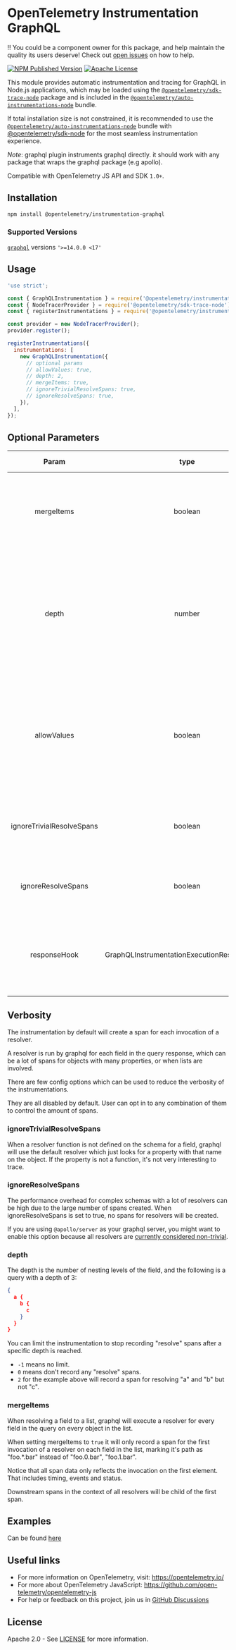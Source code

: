 # OpenTelemetry Instrumentation GraphQL

:bangbang: You could be a component owner for this package, and help maintain the quality its users deserve! Check out [open issues](https://github.com/open-telemetry/opentelemetry-js-contrib/labels/pkg%3Ainstrumentation-graphql) on how to help.

[![NPM Published Version][npm-img]][npm-url]
[![Apache License][license-image]][license-image]

This module provides automatic instrumentation and tracing for GraphQL in Node.js applications, which may be loaded using the [`@opentelemetry/sdk-trace-node`](https://github.com/open-telemetry/opentelemetry-js/tree/main/packages/opentelemetry-sdk-trace-node) package and is included in the [`@opentelemetry/auto-instrumentations-node`](https://www.npmjs.com/package/@opentelemetry/auto-instrumentations-node) bundle.

If total installation size is not constrained, it is recommended to use the [`@opentelemetry/auto-instrumentations-node`](https://www.npmjs.com/package/@opentelemetry/auto-instrumentations-node) bundle with [@opentelemetry/sdk-node](`https://www.npmjs.com/package/@opentelemetry/sdk-node`) for the most seamless instrumentation experience.

*Note*: graphql plugin instruments graphql directly. it should work with any package that wraps the graphql package (e.g apollo).

Compatible with OpenTelemetry JS API and SDK `1.0+`.

## Installation

```shell script
npm install @opentelemetry/instrumentation-graphql
```

### Supported Versions

[`graphql`](https://www.npmjs.com/package/graphql) versions `'>=14.0.0 <17'`

## Usage

```js
'use strict';

const { GraphQLInstrumentation } = require('@opentelemetry/instrumentation-graphql');
const { NodeTracerProvider } = require('@opentelemetry/sdk-trace-node');
const { registerInstrumentations } = require('@opentelemetry/instrumentation');

const provider = new NodeTracerProvider();
provider.register();

registerInstrumentations({
  instrumentations: [
    new GraphQLInstrumentation({
      // optional params
      // allowValues: true,
      // depth: 2,
      // mergeItems: true,
      // ignoreTrivialResolveSpans: true,
      // ignoreResolveSpans: true,
    }),
  ],
});

```

## Optional Parameters

|    Param    |   type  | Default Value |                                                                        Description                                                                        |   |
|:-----------:|:-------:|:-------------:|:---------------------------------------------------------------------------------------------------------------------------------------------------------:|:-:|
|  mergeItems | boolean |     false     |                    Whether to merge list items into a single element. example: `users.*.name` instead of `users.0.name`, `users.1.name`                   |   |
|    depth    |  number |       -1      |                       The maximum depth of fields/resolvers to instrument. When set to 0 it will not instrument fields and resolvers. When set to -1 it will instrument all fields and resolvers.                      |   |
| allowValues | boolean |     false     | When set to true it will not remove attributes values from schema source.   By default all values that can be sensitive are removed and replaced with "*" |   |
| ignoreTrivialResolveSpans | boolean | false | Don't create spans for the execution of the default resolver on object properties. |
| ignoreResolveSpans | boolean | false | Don't create spans for resolvers, regardless if they are trivial or not. |
| responseHook | GraphQLInstrumentationExecutionResponseHook |     undefined     | Hook that allows adding custom span attributes based on the data returned from "execute" GraphQL action. |   |

## Verbosity

The instrumentation by default will create a span for each invocation of a resolver.

A resolver is run by graphql for each field in the query response, which can be a lot of spans for objects with many properties, or when lists are involved.

There are few config options which can be used to reduce the verbosity of the instrumentations.

They are all disabled by default. User can opt in to any combination of them to control the amount of spans.

### ignoreTrivialResolveSpans

When a resolver function is not defined on the schema for a field, graphql will use the default resolver which just looks for a property with that name on the object. If the property is not a function, it's not very interesting to trace.

### ignoreResolveSpans

The performance overhead for complex schemas with a lot of resolvers can be high due to the large number of spans created. When ignoreResolveSpans is set to true, no spans for resolvers will be created.

If you are using `@apollo/server` as your graphql server, you might want to
enable this option because all resolvers are [currently considered non-trivial](https://github.com/open-telemetry/opentelemetry-js-contrib/issues/1686).

### depth

The depth is the number of nesting levels of the field, and the following is a query with a depth of 3:

```json
{
  a {
    b {
      c
    }
  }
}
```

You can limit the instrumentation to stop recording "resolve" spans after a specific depth is reached.

- `-1` means no limit.
- `0` means don't record any "resolve" spans.
- `2` for the example above will record a span for resolving "a" and "b" but not "c".

### mergeItems

When resolving a field to a list, graphql will execute a resolver for every field in the query on every object in the list.

When setting mergeItems to `true` it will only record a span for the first invocation of a resolver on each field in the list, marking it's path as "foo.*.bar" instead of "foo.0.bar", "foo.1.bar".

Notice that all span data only reflects the invocation on the first element. That includes timing, events and status.

Downstream spans in the context of all resolvers will be child of the first span.

## Examples

Can be found [here](https://github.com/open-telemetry/opentelemetry-js-contrib/tree/main/examples/graphql)

## Useful links

- For more information on OpenTelemetry, visit: <https://opentelemetry.io/>
- For more about OpenTelemetry JavaScript: <https://github.com/open-telemetry/opentelemetry-js>
- For help or feedback on this project, join us in [GitHub Discussions][discussions-url]

## License

Apache 2.0 - See [LICENSE][license-url] for more information.

[discussions-url]: https://github.com/open-telemetry/opentelemetry-js/discussions
[license-url]: https://github.com/open-telemetry/opentelemetry-js/blob/main/LICENSE
[license-image]: https://img.shields.io/badge/license-Apache_2.0-green.svg?style=flat
[npm-url]: https://www.npmjs.com/package/@opentelemetry/instrumentation-graphql
[npm-img]: https://badge.fury.io/js/%40opentelemetry%2Finstrumentation-graphql.svg
